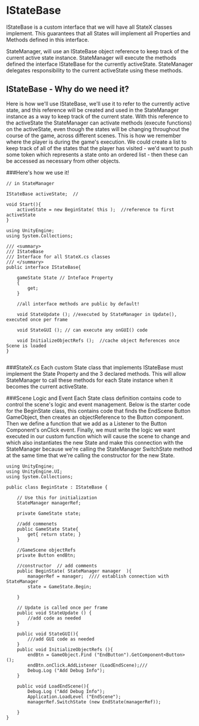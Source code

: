 # IStateBase
IStateBase is a custom interface that we will have all StateX classes implement.  This guarantees that all States will implement all Properties and Methods defined in this interface. 

StateManager,  will use an IStateBase object reference to keep track of the current active state instance.  StateManager will execute the methods  defined the interface IStateBase for the currently activeState.  StateManager delegates responsibility to the current activeState using these methods.

## IStateBase - Why do we need it?

 Here is how we'll use IStateBase, we'll  use it to refer to the currently active state, and this reference will be created and used in the StateManager instance as a way to keep track of the current state.  With this reference to the activeState the StateManager can activate methods (execute functions) on the activeState, even though the states will be changing throughout the course of the game, across different scenes.  This is how we remember where the player is during the game's execution.  We could create a list to keep track of all of the states that the player has visited - we'd want to push some token which represents a state onto an ordered list - then these can be accessed as necessary from other objects.
 
 ###Here's how we use it!

```
// in StateManager

IStateBase activeState;  //

void Start(){
    activeState = new BeginState( this );  //reference to first activeState
}

```

```
using UnityEngine;
using System.Collections;

/// <summary>
/// IStateBase
/// Interface for all StateX.cs classes
/// </summary>
public interface IStateBase{
		
	gameState State // Inteface Property
	{
		get;
	}    

	//all interface methods are public by default!

	void StateUpdate (); //executed by StateManager in Update(), executed once per frame

	void StateGUI (); // can execute any onGUI() code

	void InitializeObjectRefs ();  //cache object References once Scene is loaded
}


```

###StateX.cs
Each custom State class that implements IStateBase must implement the State Property and the 3 declared methods.  This will allow StateManager to call these methods for each State instance when it becomes the current  activeState.

###Scene Logic and Event
Each State class definition contains code to control the scene's logic and event management.  Below is the starter code for the BeginState class, this contains code that finds the EndScene Button GameObject, then creates an objectReference to the Button component.  Then we define a function that we add as a Listener to the Button Component's onClick event.  Finally, we must write the logic we want executed in our custom function which will cause the scene to change and which also instantiates the new State and make this connection with the StateManager because we're calling the StateManager SwitchState method at the same time that we're calling the constructor for the new State.

```
using UnityEngine;
using UnityEngine.UI;
using System.Collections;

public class BeginState : IStateBase {

	// Use this for initialization
	StateManager managerRef;

	private GameState state;

	//add commenets
	public GameState State{
		get{ return state; }
	}

	//GameScene objectRefs
	private Button endBtn;

	//constructor  // add comments
	public BeginState( StateManager manager  ){
		managerRef = manager;  //// establish connection with StateManager
		state = GameState.Begin;

	}

	// Update is called once per frame
	public void StateUpdate () {
        //add code as needed
	}

	public void StateGUI(){
        ///add GUI code as needed
	}
	public void InitializeObjectRefs (){
		endBtn = GameObject.Find ("EndButton").GetComponent<Button> ();
		endBtn.onClick.AddListener (LoadEndScene);///
		Debug.Log ("Add Debug Info");
	}

	public void LoadEndScene(){  
		Debug.Log ("Add Debug Info");
		Application.LoadLevel ("EndScene");
		managerRef.SwitchState (new EndState(managerRef));

	}
}

```


